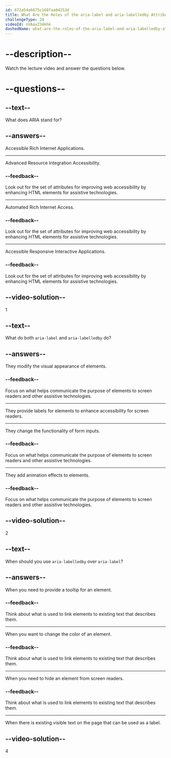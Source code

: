 ```yaml
---
id: 672a54a6675c168faa84252d
title: What Are the Roles of the aria-label and aria-labelledby Attributes?
challengeType: 24
videoId: nVAaxZ34khk
dashedName: what-are-the-roles-of-the-aria-label-and-aria-labelledby-attributes
---
```


# --description--

Watch the lecture video and answer the questions below.

# --questions--

## --text--

What does ARIA stand for?

## --answers--

Accessible Rich Internet Applications.

---

Advanced Resource Integration Accessibility.

### --feedback--

Look out for the set of attributes for improving web accessibility by enhancing HTML elements for assistive technologies.

---

Automated Rich Internet Access.

### --feedback--

Look out for the set of attributes for improving web accessibility by enhancing HTML elements for assistive technologies.

---

Accessible Responsive Interactive Applications.

### --feedback--

Look out for the set of attributes for improving web accessibility by enhancing HTML elements for assistive technologies.

## --video-solution--

1

## --text--

What do both `aria-label` and `aria-labelledby` do?

## --answers--

They modify the visual appearance of elements.

### --feedback--

Focus on what helps communicate the purpose of elements to screen readers and other assistive technologies.

---

They provide labels for elements to enhance accessibility for screen readers.

---

They change the functionality of form inputs.

### --feedback--

Focus on what helps communicate the purpose of elements to screen readers and other assistive technologies.

---

They add animation effects to elements.

### --feedback--

Focus on what helps communicate the purpose of elements to screen readers and other assistive technologies.

## --video-solution--

2

## --text--

When should you use `aria-labelledby` over `aria-label`?

## --answers--

When you need to provide a tooltip for an element.

### --feedback--

Think about what is used to link elements to existing text that describes them.

---

When you want to change the color of an element.

### --feedback--

Think about what is used to link elements to existing text that describes them.

---

When you need to hide an element from screen readers.

### --feedback--

Think about what is used to link elements to existing text that describes them.

---

When there is existing visible text on the page that can be used as a label.

## --video-solution--

4

